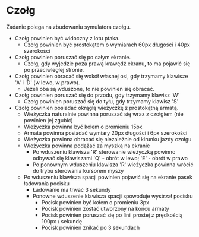 # Czołg

Zadanie polega na zbudowaniu symulatora czołgu.

- Czołg powinien być widoczny z lotu ptaka.
  - Czołg powinien być prostokątem o wymiarach 60px długości i 40px szerokości
- Czołg powinien poruszać się po całym ekranie.
  - Czołg, gdy wyjedzie poza prawą krawędź ekranu, to ma pojawić się po przeciwległej stronie.
- Czołg powinien obracać się wokół własnej osi, gdy trzymamy klawisze 'A' i 'D' (w lewo, w prawo). 
  - Jeżeli oba są wduszone, to nie powinien się obracać.
- Czołg powinien poruszać się do przodu, gdy trzymamy klawisz 'W'
  - Czołg powinien poruszać się do tyłu, gdy trzymamy klawisz 'S'
- Czołg powinien posiadać okrągłą wieżyczkę z prostokątną armatą.
  - Wieżyczka naturalnie powinna poruszać się wraz z czołgiem (nie powinien jej zgubić)
  - Wieżyczka powinna być kołem o promieniu 15px
  - Armata powinna posiadać wymiary 20px długości i 6px szerokości
  - Wieżyczka powinna obracać się niezależnie od kirunku jazdy czołgu
  - Wieżyczka powinna podążać za myszką na ekranie
    - Po wduszeniu klawisza 'R' sterowanie wieżyczką powinno odbywać się klawiszami 'Q' - obrót w lewo; 'E' - obrót w prawo
    - Po ponownym wduszeniu klawisza 'R' wieżyczka powinna wrócić do trybu sterowania kursorem myszy
  - Po wduszeniu klawisza spacji powinien pojawić się na ekranie pasek ładowania pocisku
    - Ładowanie ma trwać 3 sekundy
    - Ponowne wduszenie klawisza spacji spowoduje wystrzał pocisku
      - Pocisk powinien być kołem o promieniu 3px
      - Pocisk powinien zostać utworzony na końcu armaty
      - Pocisk powinien poruszać się po linii prostej z prędkością 100px / sekundę
      - Pocisk powinien znikać po 3 sekundach